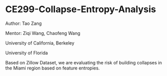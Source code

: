 # CE299-Collapse-Entropy-Analysis
Author: Tao Zang

Mentor: Ziqi Wang, Chaofeng Wang

University of California, Berkeley

University of Florida

Based on Zillow Dataset, we are evaluating the risk of building collapses in the Miami region based on feature entropies. 
